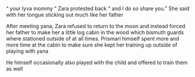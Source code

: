 “ your lyva mommy “ Zara protested back “ and I do so share you.” She said with her tongue sticking out much like her father 

After meeting yana, Zara refused to return to the moon and instead forced her father to make her a little log cabin in the wood which bismuth guards where stationed outside of at all times. Prismari himself spent more and more time at the cabin to make sure she kept her training up outside of playing with yana

He himself occasionally also played with the child and offered to train them as well